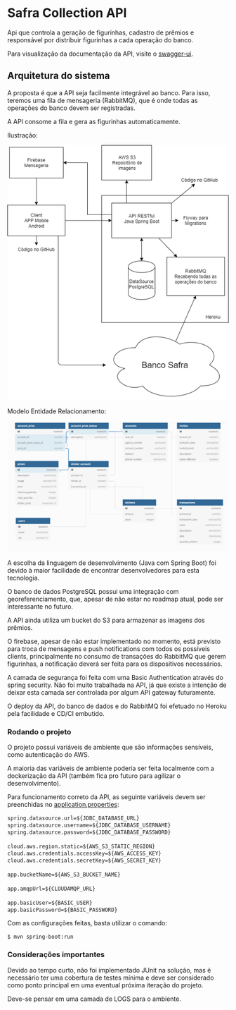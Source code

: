 # Safra Collection API


Api que controla a geração de figurinhas, cadastro de prêmios e responsável por distribuir figurinhas a cada operação do banco.

Para visualização da documentação da API, visite o [swagger-ui](https://hacka-bank.herokuapp.com/api/swagger-ui/index.html?configUrl=/api/v3/api-docs/swagger-config).


## Arquitetura do sistema


A proposta é que a API seja facilmente integrável ao banco. Para isso, teremos uma fila de mensageria (RabbitMQ), que é onde todas as operações do banco devem ser registradas.

A API consome a fila e gera as figurinhas automaticamente.

Ilustração:


![Alt text](arquitetura-safra-collection.png?raw=true "Title")


Modelo Entidade Relacionamento:


![Alt text](mer.PNG?raw=true "Title")


A escolha da linguagem de desenvolvimento (Java com Spring Boot) foi devido à maior facilidade de encontrar desenvolvedores para esta tecnologia.

O banco de dados PostgreSQL possui uma integração com georeferenciamento, que, apesar de não estar no roadmap atual, pode ser interessante no futuro.

A API ainda utiliza um bucket do S3 para armazenar as imagens dos prêmios.

O firebase, apesar de não estar implementado no momento, está previsto para troca de mensagens e push notifications com todos os possíveis clients, principalmente no consumo de transações do RabbitMQ que gerem figurinhas, a notificação deverá ser feita para os dispositivos necessários.

A camada de segurança foi feita com uma Basic Authentication através do spring security. Não foi muito trabalhada na API, já que existe a intenção de deixar esta camada ser controlada por algum API gateway futuramente.

O deploy da API, do banco de dados e do RabbitMQ foi efetuado no Heroku pela facilidade e CD/CI embutido.



### Rodando o projeto


O projeto possui variáveis de ambiente que são informações sensíveis, como autenticação do AWS.

A maioria das variáveis de ambiente poderia ser feita localmente com a dockerização da API (também fica pro futuro para agilizar o desenvolvimento).

Para funcionamento correto da API, as seguinte variáveis devem ser preenchidas no [application.properties](/safra-t6/src/main/resources/application.properties):

```
spring.datasource.url=${JDBC_DATABASE_URL}
spring.datasource.username=${JDBC_DATABASE_USERNAME}
spring.datasource.password=${JDBC_DATABASE_PASSWORD}

cloud.aws.region.static=${AWS_S3_STATIC_REGION}
cloud.aws.credentials.accessKey=${AWS_ACCESS_KEY}
cloud.aws.credentials.secretKey=${AWS_SECRET_KEY}

app.bucketName=${AWS_S3_BUCKET_NAME}

app.amqpUrl=${CLOUDAMQP_URL}

app.basicUser=${BASIC_USER}
app.basicPassword=${BASIC_PASSWORD}
```

Com as configurações feitas, basta utilizar o comando:

```
$ mvn spring-boot:run
```



### Considerações importantes


Devido ao tempo curto, não foi implementado JUnit na solução, mas é necessário ter uma cobertura de testes mínima e deve ser considerado como ponto principal em uma eventual próxima iteração do projeto.

Deve-se pensar em uma camada de LOGS para o ambiente.

